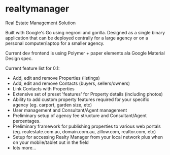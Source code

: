 realtymanager
=============

Real Estate Management Solution

Built with Google's Go using negroni and gorilla. Designed as a single binary application that can be deployed centrally for a large agency or on a personal computer/laptop for a smaller agency.

Current dev frontend is using Polymer + paper elements ala Google Material Design spec.

Current feature list for 0.1:
  - Add, edit and remove Properties (listings)
  - Add, edit and remove Contacts (buyers, sellers/owners)
  - Link Contacts with Properties
  - Extensive set of preset 'features' for Property details (including photos)
  - Ability to add custom property features required for your specific agency (eg. carport, garden size, etc)
  - User management and Consultant/Agent management
  - Preliminary setup of agency fee structure and Consultant/Agent percentages.
  - Preliminary framework for publishing properties to various web portals (eg. realestate.com.au, domain.com.au, zillow.com, realtor.com, etc)
  - Setup for accessing Realty Manager from your local network plus when on your mobile/tablet out in the field
  - lots more...
